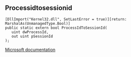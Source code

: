 ## Processidtosessionid

```
[DllImport("Kernel32.dll", SetLastError = true)][return: MarshalAs(UnmanagedType.Bool)]
public static extern bool ProcessIdToSessionId(
   uint dwProcessId,
   out uint pSessionId
);
```

[Microsoft documentation](https://docs.microsoft.com/en-us/windows/win32/api/processthreadsapi/nf-processthreadsapi-processidtosessionid)
